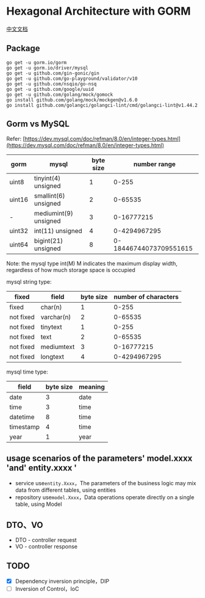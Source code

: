 # Hexagonal Architecture with GORM

[中文文档](README_zh.md)

## Package

```
go get -u gorm.io/gorm
go get -u gorm.io/driver/mysql
go get -u github.com/gin-gonic/gin
go get -u github.com/go-playground/validator/v10
go get -u github.com/nsqio/go-nsq
go get -u github.com/google/uuid
go get -u github.com/golang/mock/gomock
go install github.com/golang/mock/mockgen@v1.6.0
go install github.com/golangci/golangci-lint/cmd/golangci-lint@v1.44.2
```

## Gorm vs MySQL

Refer: [https://dev.mysql.com/doc/refman/8.0/en/integer-types.html](https://dev.mysql.com/doc/refman/8.0/en/integer-types.html)

| gorm | mysql | byte size | number range
| --- | --- | --- | ---
| uint8 | tinyint(4) unsigned | 1 | 0-255
| uint16 | smallint(6) unsigned | 2 | 0-65535
| - | mediumint(9) unsigned | 3 | 0-16777215
| uint32 | int(11) unsigned | 4 | 0-4294967295
| uint64 | bigint(21) unsigned | 8 | 0-18446744073709551615

Note: the mysql type int(M) M indicates the maximum display width, regardless of how much storage space is occupied

mysql string type:

fixed | field | byte size | number of characters
--- | --- | --- | ---
fixed | char(n) | 1 | 0-255
not fixed | varchar(n) | 2 | 0-65535
not fixed | tinytext | 1 | 0-255
not fixed | text | 2 | 0-65535
not fixed | mediumtext | 3 | 0-16777215
not fixed | longtext | 4 | 0-4294967295

mysql time type:

field | byte size | meaning
--- | --- | ---
date | 3 | date
time | 3 | time
datetime | 8 | time
timestamp | 4 | time
year | 1 | year

## usage scenarios of the parameters' model.xxxx 'and' entity.xxxx '

- service use`entity.Xxxx`，The parameters of the business logic may mix data from different tables, using entities
- repository use`model.Xxxx`，Data operations operate directly on a single table, using Model

## DTO、VO

- DTO - controller request
- VO - controller response

## TODO

- [X] Dependency inversion principle，DIP
- [ ] Inversion of Control，IoC
